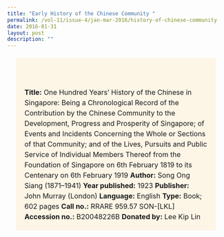 ```yaml
---
title: "Early History of the Chinese Community "
permalink: /vol-11/issue-4/jan-mar-2016/history-of-chinese-community
date: 2016-01-31
layout: post
description: ""
---
```

<span style="background-colour: #fdf5e6; padding: 20px; margin: 20px; background:#fdf5e6; display:block; font-size:1rem; line-height:1.5rem;"> 
<br><br>
	<b>Title:</b> One Hundred Years’ History of 
the Chinese in Singapore: Being a 
Chronological Record of the Contribution 
by the Chinese Community to the 
Development, Progress and Prosperity 
of Singapore; of Events and Incidents 
Concerning the Whole or Sections of that 
Community; and of the Lives, Pursuits 
and Public Service of Individual Members 
Thereof from the Foundation of Singapore 
on 6th February 1819 to its Centenary on 6th 
February 1919
<b>Author:</b> Song Ong Siang (1871–1941)
<b>Year published:</b> 1923
<b>Publisher:</b> John Murray (London)
<b>Language:</b> English
<b>Type:</b> Book; 602 pages
<b>Call no.:</b> RRARE 959.57 SON-[LKL]
<b>Accession no.:</b> B20048226B
<b>Donated by:</b> Lee Kip Lin
</span>
